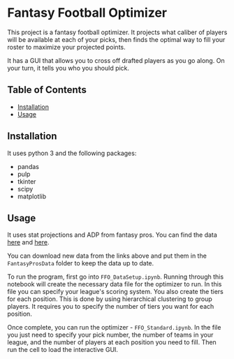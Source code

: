 # Fantasy Football Optimizer

This project is a fantasy football optimizer. It projects what caliber of players will be available 
at each of your picks, then finds the optimal way to fill your roster to maximize your projected points.

It has a GUI that allows you to cross off drafted players as you go along. On your turn, 
it tells you who you should pick.

## Table of Contents

- [Installation](#installation)
- [Usage](#usage)

## Installation

It uses python 3 and the following packages:

* pandas 
* pulp 
* tkinter
* scipy
* matplotlib

## Usage

It uses stat projections and ADP from fantasy pros.
You can find the data [here](https://www.fantasypros.com/nfl/adp/overall.php) and [here](https://www.fantasypros.com/nfl/projections/qb.php?week=draft).

You can download new data from the links above and put them in the `FantasyProsData` folder to keep 
the data up to date.

To run the program, first go into `FFO_DataSetup.ipynb`. Running through this notebook will create the
necessary data file for the optimizer to run. In this file you can specify your league's scoring system.
You also create the tiers for each position. This is done by using hierarchical clustering to group players.
It requires you to specify the number of tiers you want for each position. 

Once complete, you can run the optimizer - `FFO_Standard.ipynb`. In the file you just need to specify your 
pick number, the number of teams in your league, and the number of players at each position you need to fill.
Then run the cell to load the interactive GUI.

